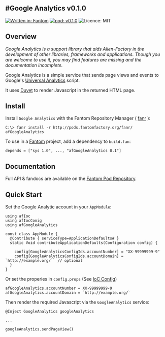 #Google Analytics v0.1.0
---
[![Written in: Fantom](http://img.shields.io/badge/written%20in-Fantom-lightgray.svg)](http://fantom.org/)
[![pod: v0.1.0](http://img.shields.io/badge/pod-v0.1.0-yellow.svg)](http://www.fantomfactory.org/pods/afGoogleAnalytics)
![Licence: MIT](http://img.shields.io/badge/licence-MIT-blue.svg)

## Overview

*Google Analytics is a support library that aids Alien-Factory in the development of other libraries, frameworks and applications. Though you are welcome to use it, you may find features are missing and the documentation incomplete.*

Google Analytics is a simple service that sends page views and events to Google's [Universal Analytics](https://support.google.com/analytics/answer/2790010) script.

It uses [Duvet](http://pods.fantomfactory.org/pods/afDuvet) to render Javascript in the returned HTML page.

## Install

Install `Google Analytics` with the Fantom Repository Manager ( [fanr](http://fantom.org/doc/docFanr/Tool.html#install) ):

    C:\> fanr install -r http://pods.fantomfactory.org/fanr/ afGoogleAnalytics

To use in a [Fantom](http://fantom.org/) project, add a dependency to `build.fan`:

    depends = ["sys 1.0", ..., "afGoogleAnalytics 0.1"]

## Documentation

Full API & fandocs are available on the [Fantom Pod Repository](http://pods.fantomfactory.org/pods/afGoogleAnalytics/).

## Quick Start

Set the Google Analytic account in your `AppModule`:

```
using afIoc
using afIocConig
using afGoogleAnalytics

const class AppModule {
  @Contribute { serviceType=ApplicationDefaults# }
  static Void contributeApplicationDefaults(Configuration config) {

    config[GoogleAnalyticsConfigIds.accountNumber] = "XX-99999999-9"
    config[GoogleAnalyticsConfigIds.accountDomain] = `http://example.org/`	// optional
  }
}
```

Or set the properies in `config.props` (See [IoC Config](http://pods.fantomfactory.org/pods/afIocConfig))

```
afGoogleAnalytics.accountNumber = XX-99999999-9
afGoogleAnalytics.accountDomain = `http://example.org/`
```

Then render the required Javascript via the `GoogleAnalytics` service:

```
@Inject GoogleAnalytics googleAnalytics

...

googleAnalytics.sendPageView()
```

